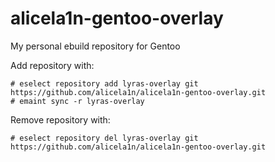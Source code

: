 # alicela1n-gentoo-overlay
My personal ebuild repository for Gentoo

Add repository with:
```
# eselect repository add lyras-overlay git https://github.com/alicela1n/alicela1n-gentoo-overlay.git
# emaint sync -r lyras-overlay
```

Remove repository with:
```
# eselect repository del lyras-overlay git https://github.com/alicela1n/alicela1n-gentoo-overlay.git
```
